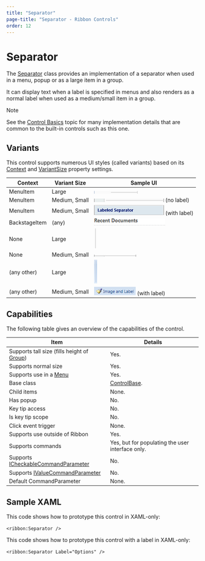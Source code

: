 ```yaml
---
title: "Separator"
page-title: "Separator - Ribbon Controls"
order: 12
---
```

# Separator

The [Separator](xref:@ActiproUIRoot.Controls.Ribbon.Controls.Separator) class provides an implementation of a separator when used in a menu, popup or as a large item in a group.

It can display text when a label is specified in menus and also renders as a normal label when used as a medium/small item in a group.

> [!NOTE]
> See the [Control Basics](../control-basics.md) topic for many implementation details that are common to the built-in controls such as this one.

## Variants

This control supports numerous UI styles (called variants) based on its [Context](xref:@ActiproUIRoot.Controls.Ribbon.Controls.Primitives.ControlBase.Context) and [VariantSize](xref:@ActiproUIRoot.Controls.Ribbon.Controls.Primitives.ControlBase.VariantSize) property settings.

| Context | Variant Size | Sample UI |
|-----|-----|-----|
| MenuItem | Large | ![Screenshot](../../images/separator-menu-item-large.gif) |
| MenuItem | Medium, Small | ![Screenshot](../../images/separator-menu-item-medium.gif) (no label) |
| MenuItem | Medium, Small | ![Screenshot](../../images/separator-menu-item-label.gif) (with label) |
| BackstageItem | (any) | ![Screenshot](../../images/separator-backstage-item.png) |
| None | Large | ![Screenshot](../../images/separator-popup-large.gif) |
| None | Medium, Small | ![Screenshot](../../images/separator-popup-medium.gif) |
| (any other) | Large | ![Screenshot](../../images/separator-large.gif) |
| (any other) | Medium, Small | ![Screenshot](../../images/separator-medium.gif) (with label) |

## Capabilities

The following table gives an overview of the capabilities of the control.

| Item | Details |
|-----|-----|
| Supports tall size (fills height of [Group](../miscellaneous/group.md)) | Yes. |
| Supports normal size | Yes. |
| Supports use in a [Menu](../miscellaneous/menu.md) | Yes. |
| Base class | [ControlBase](xref:@ActiproUIRoot.Controls.Ribbon.Controls.Primitives.ControlBase). |
| Child items | None. |
| Has popup | No. |
| Key tip access | No. |
| Is key tip scope | No. |
| Click event trigger | None. |
| Supports use outside of Ribbon | Yes. |
| Supports commands | Yes, but for populating the user interface only. |
| Supports [ICheckableCommandParameter](xref:@ActiproUIRoot.Controls.Ribbon.Input.ICheckableCommandParameter) | No. |
| Supports [IValueCommandParameter](xref:@ActiproUIRoot.Controls.Ribbon.Input.IValueCommandParameter) | No. |
| Default CommandParameter | None. |

## Sample XAML

This code shows how to prototype this control in XAML-only:

```xaml
<ribbon:Separator />
```

This code shows how to prototype this control with a label in XAML-only:

```xaml
<ribbon:Separator Label="Options" />
```
